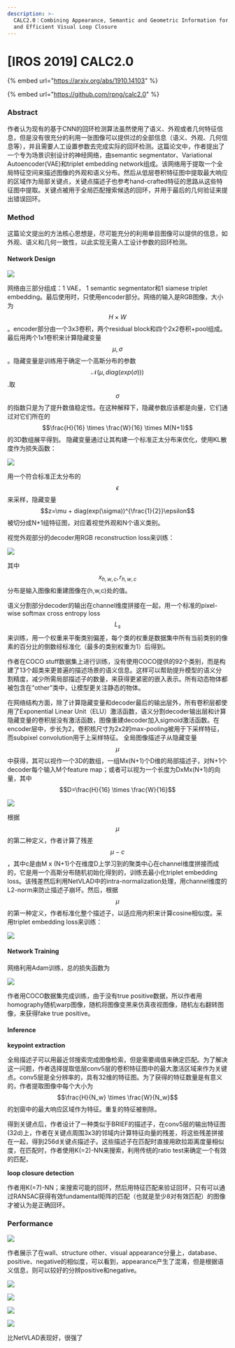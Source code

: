 ```yaml
---
description: >-
  CALC2.0：Combining Appearance, Semantic and Geometric Information for Robust
  and Efficient Visual Loop Closure
---
```


# \[IROS 2019] CALC2.0

{% embed url="https://arxiv.org/abs/1910.14103" %}

{% embed url="https://github.com/rpng/calc2.0" %}

### Abstract

作者认为现有的基于CNN的回环检测算法虽然使用了语义、外观或者几何特征信息，但是没有很充分的利用一张图像可以提供过的全部信息（语义、外观、几何信息等），并且需要人工设置参数去完成实际的回环检测。这篇论文中，作者提出了一个专为场景识别设计的神经网络，由semantic segmentator、Variational Autoencoder(VAE)和triplet embedding network组成。该网络用于提取一个全局特征空间来描述图像的外观和语义分布。然后从低层卷积特征图中提取最大响应的区域作为局部关键点，关键点描述子也参考hand-crafted特征的思路从这些特征图中提取。关键点被用于全局匹配搜索候选的回环，并用于最后的几何验证来提出错误回环。

### Method

这篇论文提出的方法核心思想是，尽可能充分的利用单目图像可以提供的信息，如外观、语义和几何一致性，以此实现无需人工设计参数的回环检测。

#### Network Design

![](<../../.gitbook/assets/image (43).png>)

网络由三部分组成：1 VAE， 1 semantic segmentator和1 siamese triplet embedding。最后使用时，只使用encoder部分。网络的输入是RGB图像，大小为$$H\times W$$。encoder部分由一个3x3卷积，两个residual block和四个2x2卷积+pool组成。最后用两个1x1卷积来计算隐藏变量$$\mu, \sigma$$。隐藏变量是训练用于确定一个高斯分布的参数$$\mathcal{N}(\mu, diag(exp(\sigma)))$$.取$$\sigma$$的指数只是为了提升数值稳定性。在这种解释下，隐藏参数应该都是向量，它们通过对它们所在的$$\frac{H}{16} \times \frac{W}{16} \times M(N+1)$$的3D数组展平得到。 隐藏变量通过让其构建一个标准正太分布来优化，使用KL散度作为损失函数：&#x20;

![](<../../.gitbook/assets/image (58).png>)

用一个符合标准正太分布的$$\epsilon$$来采样，隐藏变量$$z=\mu + diag(exp(\sigma))^{\frac{1}{2}}\epsilon$$被切分成N+1组特征图，对应着视觉外观和N个语义类别。&#x20;

视觉外观部分的decoder用RGB reconstruction loss来训练：&#x20;

![](<../../.gitbook/assets/image (171).png>)

其中$$x_{h,w,c},r_{h,w,c}$$分布是输入图像和重建图像在(h,w,c)处的值。&#x20;

语义分割部分decoder的输出在channel维度拼接在一起，用一个标准的pixel-wise softmax cross entropy loss $$L_s$$来训练，用一个权重来平衡类别偏差，每个类的权重是数据集中所有当前类别的像素的百分比的倒数经标准化（最多的类别权重为1）后得到。&#x20;

作者在COCO stuff数据集上进行训练，没有使用COCO提供的92个类别，而是构建了13个超类来更普遍的描述场景的语义信息。这样可以帮助提升模型的语义分割精度，减少所需局部描述子的数量，来获得更紧密的嵌入表示。所有动态物体都被包含在“other”类中，让模型更关注静态的物体。&#x20;

在网络结构方面，除了计算隐藏变量和decoder最后的输出层外，所有卷积层都使用了Exponential Linear Unit（ELU）激活函数，语义分割decoder输出层和计算隐藏变量的卷积层没有激活函数，图像重建decoder加入sigmoid激活函数。在encoder层中，步长为2，卷积核尺寸为2x2的max-pooling被用于下采样特征，而subpixel convolution用于上采样特征。 全局图像描述子从隐藏变量$$\mu$$中获得，其可以视作一个3D的数组，一组Mx(N+1)个D维的局部描述子，对N+1个decoder每个输入M个feature map；或者可以视为一个长度为DxMx(N+1)的向量，其中$$D=\frac{H}{16} \times \frac{W}{16}$$&#x20;

![](<../../.gitbook/assets/image (826).png>)

根据$$\mu$$的第二种定义，作者计算了残差$$\mu-c$$，其中c是由M x (N+1)个在维度D上学习到的聚类中心在channel维度拼接而成的，它是用一个高斯分布随机初始化得到的，训练去最小化triplet embedding loss。该残差然后利用NetVLAD中的intra-normalization处理，用channel维度的L2-norm来防止描述子崩坏。然后，根据$$\mu$$的第一种定义，作者标准化整个描述子，以适应用内积来计算cosine相似度。采用triplet embedding loss来训练：&#x20;

![](<../../.gitbook/assets/image (7) (1) (1).png>)

#### Network Training

网络利用Adam训练，总的损失函数为&#x20;

![](<../../.gitbook/assets/image (504).png>)

作者用COCO数据集完成训练，由于没有true positive数据，所以作者用homography随机warp图像，随机将图像变黑来仿真夜视图像，随机左右翻转图像，来获得fake true positive。

#### Inference

**keypoint extraction**

全局描述子可以用最近邻搜索完成图像检索，但是需要阈值来确定匹配。为了解决这一问题，作者选择提取低层conv5层的卷积特征图中的最大激活区域来作为关键点。conv5层是全分辨率的，具有32维的特征图。为了获得的特征数量是有意义的，作者提取图像中每个大小为$$\frac{H}{N_w} \times \frac{W}{N_w}$$的划窗中的最大响应区域作为特征。重复的特征被剔除。&#x20;

得到关键点后，作者设计了一种类似于BRIEF的描述子，在conv5层的输出特征图(32d)上，作者在关键点周围3x3的邻域内计算特征向量的残差，将这些残差拼接在一起，得到256d关键点描述子。这些描述子在匹配时直接用欧拉距离度量相似度，在匹配时，作者使用K(=2)-NN来搜索，利用传统的ratio test来确定一个有效的匹配，

**loop closure detection**

作者用K(=7)-NN；来搜索可能的回环，然后用特征匹配来验证回环，只有可以通过RANSAC获得有效fundamental矩阵的匹配（也就是至少8对有效匹配）的图像才被认为是正确回环。

### Performance

![](<../../.gitbook/assets/image (32).png>)

作者展示了在wall、structure other、visual appearance分量上，database、positive、negative的相似度，可以看到，appearance产生了混淆，但是根据语义信息，则可以较好的分辨positive和negative。&#x20;

![](<../../.gitbook/assets/image (506).png>)

![](<../../.gitbook/assets/image (882).png>)

![](<../../.gitbook/assets/image (532).png>)

![](<../../.gitbook/assets/image (1006).png>)

比NetVLAD表现好，很强了

